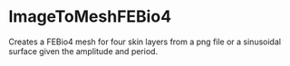 # ImageToMeshFEBio4
Creates a FEBio4 mesh for four skin layers from a png file or a sinusoidal  surface given the amplitude and period.

